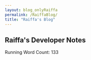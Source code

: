 ```yaml
---
layout: blog_onlyRaiffa
permalink: /RaiffaBlog/
title: "Raiffa's Blog"
---
```


## Raiffa's Developer Notes

Running Word Count: 133
